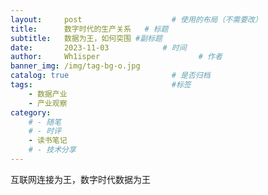 ```yaml
---
layout:     post                    # 使用的布局（不需要改）
title:      数字时代的生产关系	# 标题 
subtitle:   数据为王，如何突围 #副标题
date:       2023-11-03            # 时间
author:     Wh1isper                      # 作者
banner_img: /img/tag-bg-o.jpg
catalog: true                       # 是否归档
tags:                               #标签
    - 数据产业
    - 产业观察
category:
    # - 随笔
    # - 时评
    - 读书笔记
    # - 技术分享
---
```


互联网连接为王，数字时代数据为王